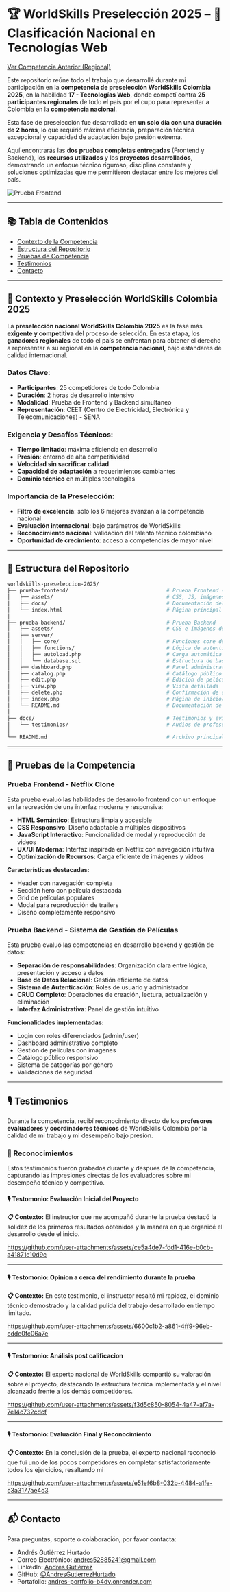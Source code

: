 # 🏆 WorldSkills Preselección 2025 – 🎯 Clasificación Nacional en Tecnologías Web

[Ver Competencia Anterior (Regional)](https://github.com/AndresGutierrezHurtado/worldskills-regional-2025)

Este repositorio reúne todo el trabajo que desarrollé durante mi participación en la **competencia de preselección WorldSkills Colombia 2025**, en la habilidad **17 - Tecnologías Web**, donde competí contra **25 participantes regionales** de todo el país por el cupo para representar a Colombia en la **competencia nacional**.

Esta fase de preselección fue desarrollada en **un solo día con una duración de 2 horas**, lo que requirió máxima eficiencia, preparación técnica excepcional y capacidad de adaptación bajo presión extrema.

Aquí encontrarás las **dos pruebas completas entregadas** (Frontend y Backend), los **recursos utilizados** y los **proyectos desarrollados**, demostrando un enfoque técnico riguroso, disciplina constante y soluciones optimizadas que me permitieron destacar entre los mejores del país.

![Prueba Frontend](./prueba-frontend/docs/images/index.png)

---

## 📚 Tabla de Contenidos

-   [Contexto de la Competencia](#-contexto-y-preselección-worldskills-colombia-2025)
-   [Estructura del Repositorio](#-estructura-del-repositorio)
-   [Pruebas de Competencia](#-pruebas-de-la-competencia)
-   [Testimonios](#️-testimonios)
-   [Contacto](#-contacto)

---

## 🏅 Contexto y Preselección WorldSkills Colombia 2025

La **preselección nacional WorldSkills Colombia 2025** es la fase más **exigente y competitiva** del proceso de selección. En esta etapa, los **ganadores regionales** de todo el país se enfrentan para obtener el derecho a representar a su regional en la **competencia nacional**, bajo estándares de calidad internacional.

### Datos Clave:

-   **Participantes**: 25 competidores de todo Colombia
-   **Duración**: 2 horas de desarrollo intensivo
-   **Modalidad**: Prueba de Frontend y Backend simultáneo
-   **Representación**: CEET (Centro de Electricidad, Electrónica y Telecomunicaciones) - SENA

### Exigencia y Desafíos Técnicos:

-   **Tiempo limitado**: máxima eficiencia en desarrollo
-   **Presión**: entorno de alta competitividad
-   **Velocidad sin sacrificar calidad**
-   **Capacidad de adaptación** a requerimientos cambiantes
-   **Dominio técnico** en múltiples tecnologías

### Importancia de la Preselección:

-   **Filtro de excelencia**: solo los 6 mejores avanzan a la competencia nacional
-   **Evaluación internacional**: bajo parámetros de WorldSkills
-   **Reconocimiento nacional**: validación del talento técnico colombiano
-   **Oportunidad de crecimiento**: acceso a competencias de mayor nivel

---

## 📁 Estructura del Repositorio

```bash
worldskills-preseleccion-2025/
├── prueba-frontend/                                # Prueba Frontend - Netflix Clone
│   ├── assets/                                     # CSS, JS, imágenes y videos
│   ├── docs/                                       # Documentación del proyecto
│   └── index.html                                  # Página principal
│
├── prueba-backend/                                 # Prueba Backend - Sistema de Gestión
│   ├── assets/                                     # CSS e imágenes del sistema
│   ├── server/
│   │   ├── core/                                   # Funciones core del sistema
│   │   ├── functions/                              # Lógica de autenticación y CRUD
│   │   ├── autoload.php                            # Carga automática de clases
│   │   └── database.sql                            # Estructura de base de datos
│   ├── dashboard.php                               # Panel administrativo
│   ├── catalog.php                                 # Catálogo público
│   ├── edit.php                                    # Edición de películas
│   ├── view.php                                    # Vista detallada
│   ├── delete.php                                  # Confirmación de eliminación
│   ├── index.php                                   # Página de inicio/login
│   └── README.md                                   # Documentación de instalación
│
├── docs/                                           # Testimonios y evidencias
│   └── testimonios/                                # Audios de profesores y evaluadores
│
└── README.md                                       # Archivo principal de documentación
```

---

## 🎯 Pruebas de la Competencia

### Prueba Frontend - Netflix Clone

Esta prueba evaluó las habilidades de desarrollo frontend con un enfoque en la recreación de una interfaz moderna y responsiva:

-   **HTML Semántico**: Estructura limpia y accesible
-   **CSS Responsivo**: Diseño adaptable a múltiples dispositivos
-   **JavaScript Interactivo**: Funcionalidad de modal y reproducción de videos
-   **UX/UI Moderna**: Interfaz inspirada en Netflix con navegación intuitiva
-   **Optimización de Recursos**: Carga eficiente de imágenes y videos

**Características destacadas:**

-   Header con navegación completa
-   Sección hero con película destacada
-   Grid de películas populares
-   Modal para reproducción de trailers
-   Diseño completamente responsivo

### Prueba Backend - Sistema de Gestión de Películas

Esta prueba evaluó las competencias en desarrollo backend y gestión de datos:

-   **Separación de responsabilidades**: Organización clara entre lógica, presentación y acceso a datos
-   **Base de Datos Relacional**: Gestión eficiente de datos
-   **Sistema de Autenticación**: Roles de usuario y administrador
-   **CRUD Completo**: Operaciones de creación, lectura, actualización y eliminación
-   **Interfaz Administrativa**: Panel de gestión intuitivo

**Funcionalidades implementadas:**

-   Login con roles diferenciados (admin/user)
-   Dashboard administrativo completo
-   Gestión de películas con imágenes
-   Catálogo público responsivo
-   Sistema de categorías por género
-   Validaciones de seguridad

---

## 🎙️ Testimonios

Durante la competencia, recibí reconocimiento directo de los **profesores evaluadores** y **coordinadores técnicos** de WorldSkills Colombia por la calidad de mi trabajo y mi desempeño bajo presión.

### 🎯 Reconocimientos

Estos testimonios fueron grabados durante y después de la competencia, capturando las impresiones directas de los evaluadores sobre mi desempeño técnico y competitivo.

#### 🎙️ Testomonio: Evaluación Inicial del Proyecto

**📋 Contexto:** El instructor que me acompañó durante la prueba destacó la solidez de los primeros resultados obtenidos y la manera en que organicé el desarrollo desde el inicio.

https://github.com/user-attachments/assets/ce5a4de7-fdd1-416e-b0cb-a41871e10d9c

---

#### 🎙️ Testomonio: Opinion a cerca del rendimiento durante la prueba

**📋 Contexto:** En este testimonio, el instructor resaltó mi rapidez, el dominio técnico demostrado y la calidad pulida del trabajo desarrollado en tiempo limitado.

https://github.com/user-attachments/assets/6600c1b2-a861-4ff9-96eb-cdde0fc06a7e

---

#### 🎙️ Testomonio: Análisis post calificacion

**📋 Contexto:** El experto nacional de WorldSkills compartió su valoración sobre el proyecto, destacando la estructura técnica implementada y el nivel alcanzado frente a los demás competidores.

https://github.com/user-attachments/assets/f3d5c850-8054-4a47-af7a-7e14c732cdcf

---

#### 🎙️ Testomonio: Evaluación Final y Reconocimiento

**📋 Contexto:** En la conclusión de la prueba, el experto nacional reconoció que fui uno de los pocos competidores en completar satisfactoriamente todos los ejercicios, resaltando mi

https://github.com/user-attachments/assets/e51ef6b8-032b-4484-a1fe-c3a3177ae4c3

---

## 📬 Contacto

Para preguntas, soporte o colaboración, por favor contacta:

-   Andrés Gutiérrez Hurtado
-   Correo Electrónico: [andres52885241@gmail.com](mailto:andres52885241@gmail.com)
-   LinkedIn: [Andrés Gutiérrez](https://www.linkedin.com/in/andr%C3%A9s-guti%C3%A9rrez-hurtado-25946728b/)
-   GitHub: [@AndresGutierrezHurtado](https://github.com/AndresGutierrezHurtado)
-   Portafolio: [andres-portfolio-b4dv.onrender.com](https://andres-portfolio-b4dv.onrender.com)
